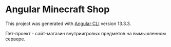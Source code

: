 # Angular Minecraft Shop

This project was generated with [Angular CLI](https://github.com/angular/angular-cli) version 13.3.3.

Пет-проект - сайт-магазин внутриигровых предметов на вымышленном сервере. 
